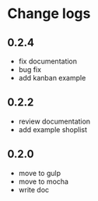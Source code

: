 # Change logs

## 0.2.4
- fix documentation
- bug fix
- add kanban example

## 0.2.2
- review documentation
- add example shoplist

## 0.2.0
- move to gulp
- move to mocha
- write doc
